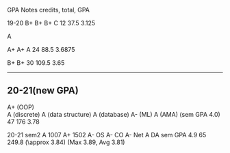 GPA Notes
credits, total, GPA

19-20
B+
B+
B+
C
12 37.5 3.125

A

A+
A+
A
24 88.5 3.6875

B+
B+
30 109.5 3.65

---
20-21(new GPA)
---
A+  (OOP)  
A (discrete)
A (data structure)
A  (database)
A- (ML)
A (AMA)
(sem GPA 4.0)
47 176 3.78

20-21 sem2
A 1007
A+ 1502
A- OS
A- CO
A- Net
A DA
sem GPA 4.9
65 249.8 (\approx 3.84) (Max 3.89, Avg 3.81)
